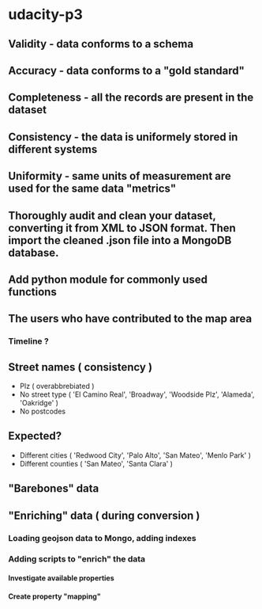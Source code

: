 # udacity-p3

## Validity - data conforms to a schema
## Accuracy - data conforms to a "gold standard"
## Completeness - all the records are present in the dataset
## Consistency - the data is uniformely stored in different systems
## Uniformity - same units of measurement are used for the same data "metrics"

## Thoroughly audit and clean your dataset, converting it from XML to JSON format. Then import the cleaned .json file into a MongoDB database.

## Add python module for commonly used functions

## The users who have contributed to the map area
### Timeline ?
## Street names ( consistency )
 - Plz ( overabbrebiated )
 - No street type ( 'El Camino Real', 'Broadway', 'Woodside Plz', 'Alameda', 'Oakridge' )
 - No postcodes

 ## Expected?
 - Different cities ( 'Redwood City', 'Palo Alto', 'San Mateo', 'Menlo Park' )
 - Different counties ( 'San Mateo', 'Santa Clara' )
 
## "Barebones" data

## "Enriching" data ( during conversion )
### Loading geojson data to Mongo, adding indexes
### Adding scripts to "enrich" the data
#### Investigate available properties
#### Create property "mapping"


 
